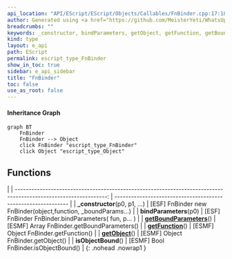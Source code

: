 ```yaml
---
api_location: "API/EScript/EScript/Objects/Callables/FnBinder.cpp:17:18"
author: Generated using <a href="https://github.com/MeisterYeti/WhatsUpDoc">WhatsUpDoc</a>
breadcrumbs: ""
keywords: _constructor, bindParameters, getObject, getFunction, getBoundParameters, isObjectBound
kind: type
layout: e_api
path: EScript
permalink: escript_type_FnBinder
show_in_toc: true
sidebar: e_api_sidebar
title: "FnBinder"
toc: false
use_as_root: false
---
```


#### Inheritance Graph

```mermaid
graph BT
	FnBinder
	FnBinder --> Object
	click FnBinder "escript_type_FnBinder"
	click Object "escript_type_Object"
```

## Functions

|
| ---------------------------------------------------------------------------------------------------------------: | ------------------------------------------------------------- | 
| **_constructor**(p0, p1, ...)                                                                                    | [ESF] FnBinder new FnBinder(object,function, _boundParams...) | 
| **bindParameters**(p0)                                                                                           | [ESF] FnBinder FnBinder.bindParameters( fun, p... )           | 
| **[getBoundParameters](classEScript_1_1FnBinder#classEScript_1_1FnBinder_1aba7cdb3724e25b5bdfb00abb53c5347f)**() | [ESMF] Array FnBinder.getBoundParameters()                    | 
| **[getFunction](classEScript_1_1FnBinder#classEScript_1_1FnBinder_1a0db08496991f56d2b51e57d50c072931)**()        | [ESMF] Object FnBinder.getFunction()                          | 
| **[getObject](classEScript_1_1FnBinder#classEScript_1_1FnBinder_1a926f92bbd4aa28e73c2301114e716a1a)**()          | [ESMF] Object FnBinder.getObject()                            | 
| **isObjectBound**()                                                                                              | [ESMF] Bool FnBinder.isObjectBound()                          | 
{: .nohead .nowrap1 }


